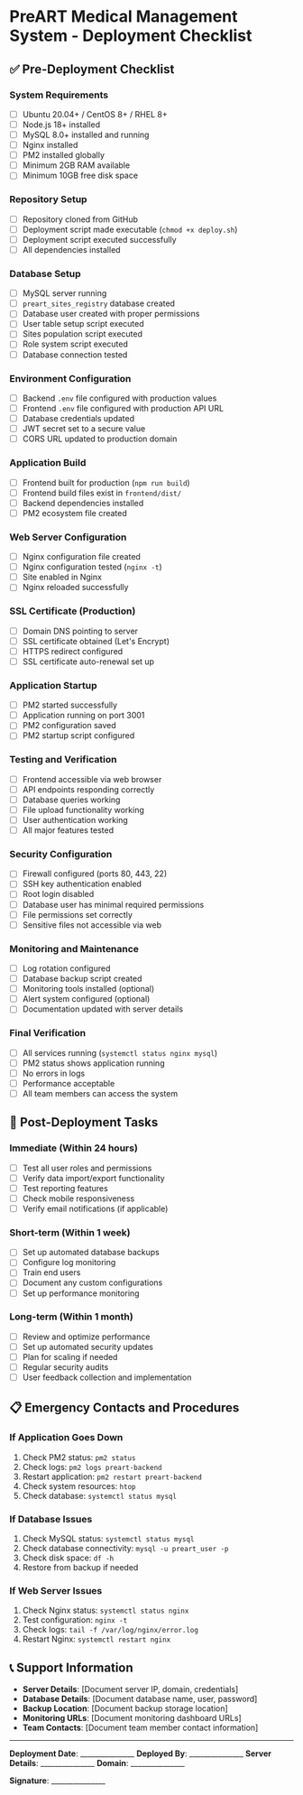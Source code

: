 # PreART Medical Management System - Deployment Checklist

## ✅ Pre-Deployment Checklist

### System Requirements
- [ ] Ubuntu 20.04+ / CentOS 8+ / RHEL 8+
- [ ] Node.js 18+ installed
- [ ] MySQL 8.0+ installed and running
- [ ] Nginx installed
- [ ] PM2 installed globally
- [ ] Minimum 2GB RAM available
- [ ] Minimum 10GB free disk space

### Repository Setup
- [ ] Repository cloned from GitHub
- [ ] Deployment script made executable (`chmod +x deploy.sh`)
- [ ] Deployment script executed successfully
- [ ] All dependencies installed

### Database Setup
- [ ] MySQL server running
- [ ] `preart_sites_registry` database created
- [ ] Database user created with proper permissions
- [ ] User table setup script executed
- [ ] Sites population script executed
- [ ] Role system script executed
- [ ] Database connection tested

### Environment Configuration
- [ ] Backend `.env` file configured with production values
- [ ] Frontend `.env` file configured with production API URL
- [ ] Database credentials updated
- [ ] JWT secret set to a secure value
- [ ] CORS URL updated to production domain

### Application Build
- [ ] Frontend built for production (`npm run build`)
- [ ] Frontend build files exist in `frontend/dist/`
- [ ] Backend dependencies installed
- [ ] PM2 ecosystem file created

### Web Server Configuration
- [ ] Nginx configuration file created
- [ ] Nginx configuration tested (`nginx -t`)
- [ ] Site enabled in Nginx
- [ ] Nginx reloaded successfully

### SSL Certificate (Production)
- [ ] Domain DNS pointing to server
- [ ] SSL certificate obtained (Let's Encrypt)
- [ ] HTTPS redirect configured
- [ ] SSL certificate auto-renewal set up

### Application Startup
- [ ] PM2 started successfully
- [ ] Application running on port 3001
- [ ] PM2 configuration saved
- [ ] PM2 startup script configured

### Testing and Verification
- [ ] Frontend accessible via web browser
- [ ] API endpoints responding correctly
- [ ] Database queries working
- [ ] File upload functionality working
- [ ] User authentication working
- [ ] All major features tested

### Security Configuration
- [ ] Firewall configured (ports 80, 443, 22)
- [ ] SSH key authentication enabled
- [ ] Root login disabled
- [ ] Database user has minimal required permissions
- [ ] File permissions set correctly
- [ ] Sensitive files not accessible via web

### Monitoring and Maintenance
- [ ] Log rotation configured
- [ ] Database backup script created
- [ ] Monitoring tools installed (optional)
- [ ] Alert system configured (optional)
- [ ] Documentation updated with server details

### Final Verification
- [ ] All services running (`systemctl status nginx mysql`)
- [ ] PM2 status shows application running
- [ ] No errors in logs
- [ ] Performance acceptable
- [ ] All team members can access the system

## 🚨 Post-Deployment Tasks

### Immediate (Within 24 hours)
- [ ] Test all user roles and permissions
- [ ] Verify data import/export functionality
- [ ] Test reporting features
- [ ] Check mobile responsiveness
- [ ] Verify email notifications (if applicable)

### Short-term (Within 1 week)
- [ ] Set up automated database backups
- [ ] Configure log monitoring
- [ ] Train end users
- [ ] Document any custom configurations
- [ ] Set up performance monitoring

### Long-term (Within 1 month)
- [ ] Review and optimize performance
- [ ] Set up automated security updates
- [ ] Plan for scaling if needed
- [ ] Regular security audits
- [ ] User feedback collection and implementation

## 📋 Emergency Contacts and Procedures

### If Application Goes Down
1. Check PM2 status: `pm2 status`
2. Check logs: `pm2 logs preart-backend`
3. Restart application: `pm2 restart preart-backend`
4. Check system resources: `htop`
5. Check database: `systemctl status mysql`

### If Database Issues
1. Check MySQL status: `systemctl status mysql`
2. Check database connectivity: `mysql -u preart_user -p`
3. Check disk space: `df -h`
4. Restore from backup if needed

### If Web Server Issues
1. Check Nginx status: `systemctl status nginx`
2. Test configuration: `nginx -t`
3. Check logs: `tail -f /var/log/nginx/error.log`
4. Restart Nginx: `systemctl restart nginx`

## 📞 Support Information

- **Server Details**: [Document server IP, domain, credentials]
- **Database Details**: [Document database name, user, password]
- **Backup Location**: [Document backup storage location]
- **Monitoring URLs**: [Document monitoring dashboard URLs]
- **Team Contacts**: [Document team member contact information]

---

**Deployment Date**: _______________
**Deployed By**: _______________
**Server Details**: _______________
**Domain**: _______________

**Signature**: _______________
